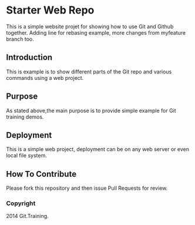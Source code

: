 # Starter Web Repo

This is a simple website projet for showing
how to use Git and Github together. Adding line for rebasing example,
more changes from myfeature branch too.

## Introduction

This is example is to show different parts
of the Git repo and various commands 
using a web project.

## Purpose

As stated above,the main purpose is to
provide simple example for Git training 
demos.

## Deployment

This is a simple web project, deployment
can be on any web server or even local file system.

## How To Contribute

Please fork this repository and then issue Pull Requests for review.

### Copyright

2014 Git.Training.